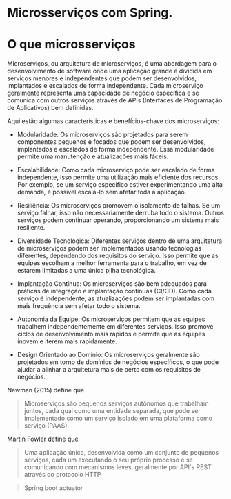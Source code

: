 # Microsserviços com Spring.


# O que microsserviços
Microserviços, ou arquitetura de microserviços, é uma abordagem para o desenvolvimento de software onde uma aplicação grande é dividida em serviços menores e independentes que podem ser desenvolvidos, implantados e escalados de forma independente. Cada microserviço geralmente representa uma capacidade de negócio específica e se comunica com outros serviços através de APIs (Interfaces de Programação de Aplicativos) bem definidas.

Aqui estão algumas características e benefícios-chave dos microserviços:

- Modularidade: Os microserviços são projetados para serem componentes pequenos e focados que podem ser desenvolvidos, implantados e escalados de forma independente. Essa modularidade permite uma manutenção e atualizações mais fáceis.

- Escalabilidade: Como cada microserviço pode ser escalado de forma independente, isso permite uma utilização mais eficiente dos recursos. Por exemplo, se um serviço específico estiver experimentando uma alta demanda, é possível escalá-lo sem afetar toda a aplicação.

- Resiliência: Os microserviços promovem o isolamento de falhas. Se um serviço falhar, isso não necessariamente derruba todo o sistema. Outros serviços podem continuar operando, proporcionando um sistema mais resiliente.

- Diversidade Tecnológica: Diferentes serviços dentro de uma arquitetura de microserviços podem ser implementados usando tecnologias diferentes, dependendo dos requisitos do serviço. Isso permite que as equipes escolham a melhor ferramenta para o trabalho, em vez de estarem limitadas a uma única pilha tecnológica.

- Implantação Contínua: Os microserviços são bem adequados para práticas de integração e implantação contínuas (CI/CD). Como cada serviço é independente, as atualizações podem ser implantadas com mais frequência sem afetar todo o sistema.

- Autonomia da Equipe: Os microserviços permitem que as equipes trabalhem independentemente em diferentes serviços. Isso promove ciclos de desenvolvimento mais rápidos e permite que as equipes inovem e iterem mais rapidamente.

-  Design Orientado ao Domínio: Os microserviços geralmente são projetados em torno de domínios de negócios específicos, o que pode ajudar a alinhar a arquitetura mais de perto com os requisitos de negócios.

Newman (2015) define que 
> Microserviços são pequenos serviços autônomos que trabalham juntos, cada qual como uma
entidade separada, que pode ser implementado como um serviço isolado em uma plataforma
como serviço (PAAS).

Martin Fowler define que 
> Uma aplicação única, desenvolvida como um
conjunto de pequenos serviços, cada um executando
o seu próprio processo e se comunicando com
mecanismos leves, geralmente por API's REST
através do protocolo HTTP


> Spring boot actuator

